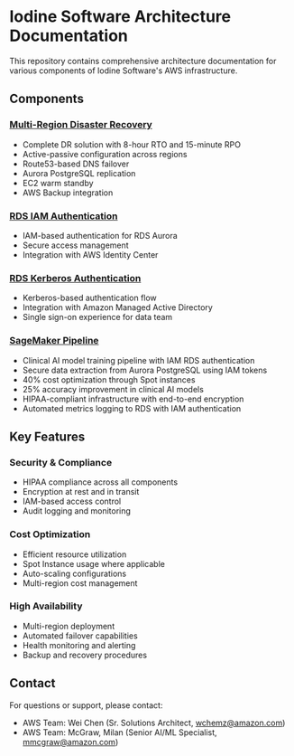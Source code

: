 # Iodine Software Architecture Documentation

This repository contains comprehensive architecture documentation for various components of Iodine Software's AWS infrastructure.

## Components

### [Multi-Region Disaster Recovery](./Multi-region%20disaster%20recovery%20design/)
- Complete DR solution with 8-hour RTO and 15-minute RPO
- Active-passive configuration across regions
- Route53-based DNS failover
- Aurora PostgreSQL replication
- EC2 warm standby
- AWS Backup integration

### [RDS IAM Authentication](./Iodine%20RDS%20IAM%20Auth/)
- IAM-based authentication for RDS Aurora
- Secure access management
- Integration with AWS Identity Center

### [RDS Kerberos Authentication](./Iodine%20RDS%20Kerberos%20Auth/)
- Kerberos-based authentication flow
- Integration with Amazon Managed Active Directory
- Single sign-on experience for data team

### [SageMaker Pipeline](./Sagemaker%20pipeline/)
- Clinical AI model training pipeline with IAM RDS authentication
- Secure data extraction from Aurora PostgreSQL using IAM tokens
- 40% cost optimization through Spot instances
- 25% accuracy improvement in clinical AI models
- HIPAA-compliant infrastructure with end-to-end encryption
- Automated metrics logging to RDS with IAM authentication

## Key Features

### Security & Compliance
- HIPAA compliance across all components
- Encryption at rest and in transit
- IAM-based access control
- Audit logging and monitoring

### Cost Optimization
- Efficient resource utilization
- Spot Instance usage where applicable
- Auto-scaling configurations
- Multi-region cost management

### High Availability
- Multi-region deployment
- Automated failover capabilities
- Health monitoring and alerting
- Backup and recovery procedures

## Contact

For questions or support, please contact:
- AWS Team: Wei Chen (Sr. Solutions Architect, wchemz@amazon.com)
- AWS Team: McGraw, Milan (Senior AI/ML Specialist, mmcgraw@amazon.com)